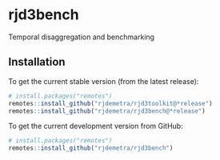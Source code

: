 # rjd3bench

Temporal disaggregation and benchmarking

## Installation

To get the current stable version (from the latest release):

``` r
# install.packages("remotes")
remotes::install_github("rjdemetra/rjd3toolkit@*release")
remotes::install_github("rjdemetra/rjd3bench@*release")
```

To get the current development version from GitHub:

``` r
# install.packages("remotes")
remotes::install_github("rjdemetra/rjd3bench")
```

